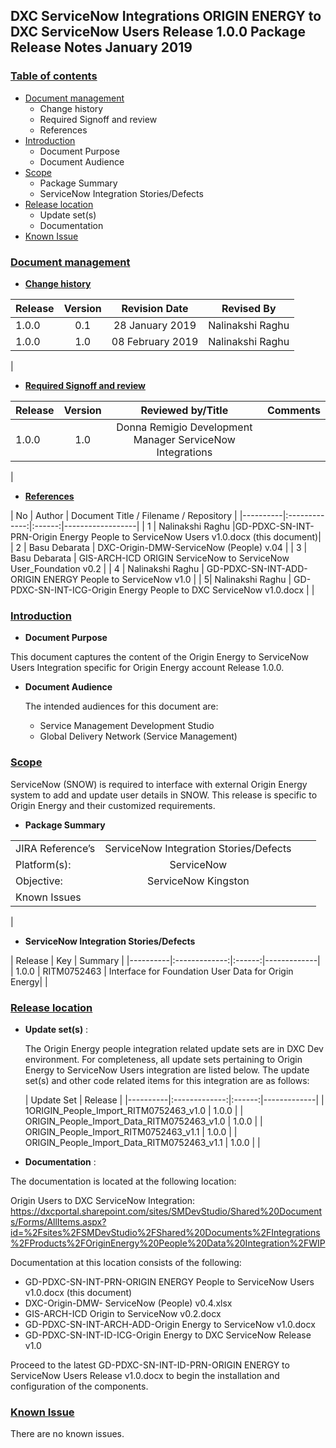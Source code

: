 ﻿## **DXC ServiceNow Integrations ORIGIN ENERGY to DXC ServiceNow Users Release 1.0.0 Package Release Notes January 2019**

### <u>**Table of contents**</u>

* [Document management](#Changehistory)
   * Change history
   *	Required Signoff and review
   *	References	
* [Introduction](#Introduction)	
   * Document Purpose	
   *	Document Audience	
* [Scope](#Scope)	
   *	Package Summary	
   *	ServiceNow Integration Stories/Defects	
* [Release location](#Releaselocation)	
   *	Update set(s)	
   *	Documentation	
*	[Known Issue](#KnownIssue)	


### <u>**Document management**</u>
* <u>**Change history**</u>

| Release | Version | Revision  Date | Revised By |
|----------|:-------------:|:------:|-------------|
| 1.0.0 | 0.1 | 28 January 2019 | Nalinakshi Raghu |
| 1.0.0 |    1.0   |   08 February 2019 |Nalinakshi Raghu |
|

* <u>**Required Signoff and review**</u>

| Release | Version | Reviewed by/Title | Comments |
|----------|:-------------:|:------:|-------------|
| 1.0.0 |    1.0   |Donna Remigio Development Manager ServiceNow Integrations  
|

* <u>**References**</u>

| No       | Author        | Document Title / Filename / Repository |
|----------|:-------------:|:------:|------------------|
| 1        |    Nalinakshi Raghu  |GD-PDXC-SN-INT-PRN-Origin Energy People to ServiceNow Users v1.0.docx (this document)| 
| 2 |   Basu Debarata | DXC-Origin-DMW-ServiceNow (People) v.04 |
| 3 | Basu Debarata | GIS-ARCH-ICD ORIGIN ServiceNow to ServiceNow User_Foundation v0.2 |
| 4 | Nalinakshi Raghu | GD-PDXC-SN-INT-ADD-ORIGIN ENERGY People to ServiceNow v1.0 |
| 5| Nalinakshi Raghu | GD-PDXC-SN-INT-ICG-Origin Energy People to DXC ServiceNow v1.0.docx |
|

### **<u>Introduction**</u>
   * **Document Purpose**

This document captures the content of the Origin Energy to ServiceNow Users Integration specific for Origin Energy account Release 1.0.0.

* **Document Audience**

    The intended audiences for this document are:
    * Service Management Development Studio
    * Global Delivery Network (Service Management)

### **<u>Scope**</u>

ServiceNow (SNOW) is required to interface with external Origin Energy system to add and update user details in SNOW. This release is specific to Origin Energy and their customized requirements.

* **Package Summary**


|  |  |  |  |
|----------|:-------------:|:------:|--|
| JIRA Reference’s | ServiceNow Integration Stories/Defects  
| Platform(s): |    ServiceNow  
| Objective: | ServiceNow Kingston 
| Known Issues 
|

* **ServiceNow Integration Stories/Defects**

| Release | Key | Summary |
|----------|:-------------:|:------:|-------------|
| 1.0.0 | RITM0752463 | Interface for Foundation User Data for Origin Energy|
| 

### <u>**Release location**</U>
 * **Update set(s)** :
    
    The Origin Energy people integration related update sets are in DXC Dev environment.  For completeness, all update sets pertaining to Origin Energy to ServiceNow Users integration are listed below. The update set(s) and other code related items for this integration are as follows:

    | Update Set | Release |
    |----------|:-------------:|:------:|-------------|
    | 1ORIGIN_People_Import_RITM0752463_v1.0 | 1.0.0 |
    | ORIGIN_People_Import_Data_RITM0752463_v1.0 | 1.0.0 |
    | ORIGIN_People_Import_RITM0752463_v1.1 | 1.0.0 |
    | ORIGIN_People_Import_Data_RITM0752463_v1.1 | 1.0.0 |
    |

* **Documentation** :

The documentation is located at the following location:

Origin Users to DXC ServiceNow Integration:
https://dxcportal.sharepoint.com/sites/SMDevStudio/Shared%20Documents/Forms/AllItems.aspx?id=%2Fsites%2FSMDevStudio%2FShared%20Documents%2FIntegrations%2FProducts%2FOriginEnergy%20People%20Data%20Integration%2FWIP 

Documentation at this location consists of the following:

* GD-PDXC-SN-INT-PRN-ORIGIN ENERGY People to ServiceNow Users v1.0.docx (this document)
* DXC-Origin-DMW- ServiceNow (People) v0.4.xlsx
* GIS-ARCH-ICD Origin to ServiceNow v0.2.docx
* GD-PDXC-SN-INT-ARCH-ADD-Origin Energy to ServiceNow v1.0.docx
* GD-PDXC-SN-INT-ID-ICG-Origin Energy to DXC ServiceNow Release v1.0


Proceed to the latest GD-PDXC-SN-INT-ID-PRN-ORIGIN ENERGY to ServiceNow Users Release v1.0.docx to begin the installation and configuration of the components.

### **<u>Known Issue</u>** 

There are no known issues.













